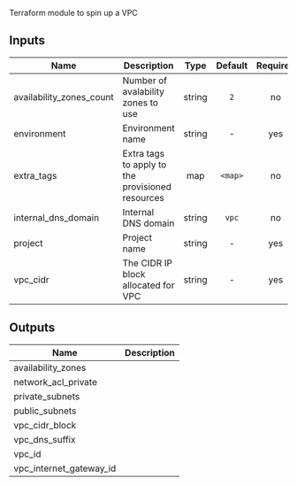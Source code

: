 Terraform module to spin up a VPC


## Inputs

| Name | Description | Type | Default | Required |
|------|-------------|:----:|:-----:|:-----:|
| availability_zones_count | Number of avalability zones to use | string | `2` | no |
| environment | Environment name | string | - | yes |
| extra_tags | Extra tags to apply to the provisioned resources | map | `<map>` | no |
| internal_dns_domain | Internal DNS domain | string | `vpc` | no |
| project | Project name | string | - | yes |
| vpc_cidr | The CIDR IP block allocated for VPC | string | - | yes |

## Outputs

| Name | Description |
|------|-------------|
| availability_zones |  |
| network_acl_private |  |
| private_subnets |  |
| public_subnets |  |
| vpc_cidr_block |  |
| vpc_dns_suffix |  |
| vpc_id |  |
| vpc_internet_gateway_id |  |

